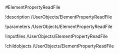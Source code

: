 <!-- MOOSE Object Documentation Stub: Remove this when content is added. -->
#ElementPropertyReadFile

!description /UserObjects/ElementPropertyReadFile

!parameters /UserObjects/ElementPropertyReadFile

!inputfiles /UserObjects/ElementPropertyReadFile

!childobjects /UserObjects/ElementPropertyReadFile
